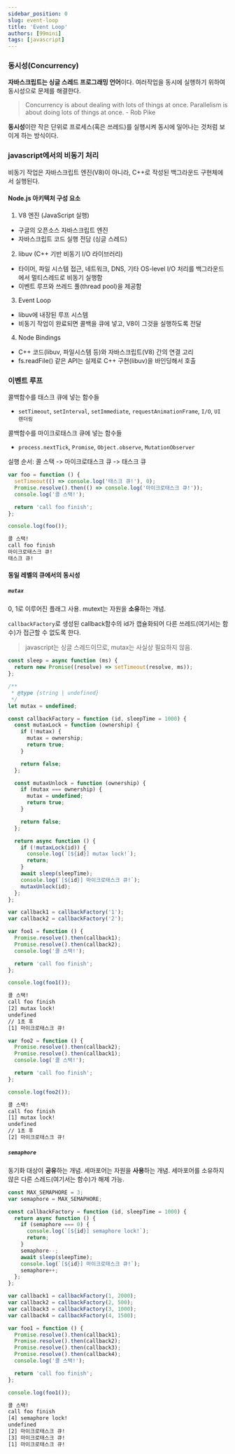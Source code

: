 ```yaml
---
sidebar_position: 0
slug: event-loop
title: 'Event Loop'
authors: [99mini]
tags: [javascript]
---
```


<!-- 자바스크립트 엔진 & 실행과 관련: 0 ~ 9 -->

### 동시성(Concurrency)

**자바스크립트는 싱글 스레드 프로그래밍 언어**이다. 여러작업을 동시에 실행하기 위하여 동시성으로 문제를 해결한다.

> Concurrency is about dealing with lots of things at once. Parallelism is about doing lots of things at once. - Rob Pike

**동시성**이란 작은 단위로 프로세스(혹은 쓰레드)를 실행시켜 동시에 일어나는 것처럼 보이게 하는 방식이다.

### javascript에서의 비동기 처리

비동기 작업은 자바스크립트 엔진(V8)이 아니라, C++로 작성된 백그라운드 구현체에서 실행된다.

#### Node.js 아키텍처 구성 요소

1. V8 엔진 (JavaScript 실행)

- 구글의 오픈소스 자바스크립트 엔진
- 자바스크립트 코드 실행 전담 (싱글 스레드)

2. libuv (C++ 기반 비동기 I/O 라이브러리)

- 타이머, 파일 시스템 접근, 네트워크, DNS, 기타 OS-level I/O 처리를 백그라운드에서 멀티스레드로 비동기 실행함
- 이벤트 루프와 쓰레드 풀(thread pool)을 제공함

3. Event Loop

- libuv에 내장된 루프 시스템
- 비동기 작업이 완료되면 콜백을 큐에 넣고, V8이 그것을 실행하도록 전달

4. Node Bindings

- C++ 코드(libuv, 파일시스템 등)와 자바스크립트(V8) 간의 연결 고리
- fs.readFile() 같은 API는 실제로 C++ 구현(libuv)을 바인딩해서 호출

### 이벤트 루프

콜백함수를 태스크 큐에 넣는 함수들

- `setTimeout`, `setInterval`, `setImmediate`, `requestAnimationFrame`, `I/O`, `UI 렌더링`

콜백함수를 마이크로태스크 큐에 넣는 함수들

- `process.nextTick`, `Promise`, `Object.observe`, `MutationObserver`

실행 순서: 콜 스택 -> 마이크로태스크 큐 -> 태스크 큐

```javascript title="event-loop.js"
var foo = function () {
  setTimeout(() => console.log('태스크 큐!'), 0);
  Promise.resolve().then(() => console.log('마이크로태스크 큐!'));
  console.log('콜 스택!');

  return 'call foo finish';
};

console.log(foo());
```

```md title="output"
콜 스택!
call foo finish
마이크로태스크 큐!
태스크 큐!
```

#### 동일 레벨의 큐에서의 동시성

##### `mutax`

0, 1로 이루어진 플래그 사용. mutext는 자원을 **소유**하는 개념.

`callbackFactory`로 생성된 callback함수의 id가 캡슐화되어 다른 쓰레드(여기서는 함수)가 접근할 수 없도록 한다.

> javascript는 싱글 스레드이므로, mutax는 사실상 필요하지 않음.

```javascript title="mutex.js"
const sleep = async function (ms) {
  return new Promise((resolve) => setTimeout(resolve, ms));
};

/**
 * @type {string | undefined}
 */
let mutax = undefined;

const callbackFactory = function (id, sleepTime = 1000) {
  const mutaxLock = function (ownership) {
    if (!mutax) {
      mutax = ownership;
      return true;
    }

    return false;
  };

  const mutaxUnlock = function (ownership) {
    if (mutax === ownership) {
      mutax = undefined;
      return true;
    }

    return false;
  };

  return async function () {
    if (!mutaxLock(id)) {
      console.log(`[${id}] mutax lock!`);
      return;
    }
    await sleep(sleepTime);
    console.log(`[${id}] 마이크로태스크 큐!`);
    mutaxUnlock(id);
  };
};

var callback1 = callbackFactory('1');
var callback2 = callbackFactory('2');
```

```javascript title="1번먼저 호출"
var foo1 = function () {
  Promise.resolve().then(callback1);
  Promise.resolve().then(callback2);
  console.log('콜 스택!');

  return 'call foo finish';
};

console.log(foo1());
```

```bash title="output"
콜 스택!
call foo finish
[2] mutax lock!
undefined
// 1초 후
[1] 마이크로태스크 큐!
```

```javascript title="2번먼저 호출"
var foo2 = function () {
  Promise.resolve().then(callback2);
  Promise.resolve().then(callback1);
  console.log('콜 스택!');

  return 'call foo finish';
};

console.log(foo2());
```

```bash title="output"
콜 스택!
call foo finish
[1] mutax lock!
undefined
// 1초 후
[2] 마이크로태스크 큐!
```

##### `semaphore`

동기화 대상이 **공유**하는 개념. 세마포어는 자원을 **사용**하는 개념. 세마포어를 소유하지 않은 다른 스레드(여기서는 함수)가 해제 가능.

```javascript title="semaphore.js"
const MAX_SEMAPHORE = 3;
var semaphore = MAX_SEMAPHORE;

const callbackFactory = function (id, sleepTime = 1000) {
  return async function () {
    if (semaphore === 0) {
      console.log(`[${id}] semaphore lock!`);
      return;
    }
    semaphore--;
    await sleep(sleepTime);
    console.log(`[${id}] 마이크로태스크 큐!`);
    semaphore++;
  };
};

var callback1 = callbackFactory(1, 2000);
var callback2 = callbackFactory(2, 500);
var callback3 = callbackFactory(3, 1000);
var callback4 = callbackFactory(4, 1500);

var foo1 = function () {
  Promise.resolve().then(callback1);
  Promise.resolve().then(callback2);
  Promise.resolve().then(callback3);
  Promise.resolve().then(callback4);
  console.log('콜 스택!');

  return 'call foo finish';
};

console.log(foo1());
```

```bash title="output"
콜 스택!
call foo finish
[4] semaphore lock!
undefined
[2] 마이크로태스크 큐!
[3] 마이크로태스크 큐!
[1] 마이크로태스크 큐!
```
